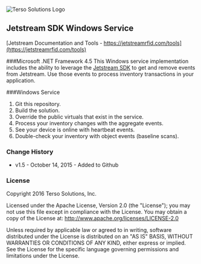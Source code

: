 ![Terso Solutions Logo](http://www.tersosolutions.com/wp-content/uploads/2016/04/TersoHorizontal_BlackGreen.png "Terso Solutions, Inc.")

## Jetstream SDK Windows Service
[Jetstream Documentation and Tools - https://jetstreamrfid.com/tools](https://jetstreamrfid.com/tools)
 
###Microsoft .NET Framework 4.5
This Windows service implementation includes the ability to leverage the [Jetstream SDK](https://github.com/tersosolutions/JetstreamSDK-.NET) to get and remove events from Jetstream. Use those events to process inventory transactions in your application.

###Windows Service
1. Git this repository.
2. Build the solution.
3. Override the public virtuals that exist in the service.
4. Process your inventory changes with the aggregate events.
5. See your device is online with heartbeat events.
6. Double-check your inventory with object events (baseline scans).

### Change History
* v1.5 - October 14, 2015 - Added to Github

### License
Copyright 2016 Terso Solutions, Inc.

Licensed under the Apache License, Version 2.0 (the "License"); you may not use this file except in compliance with the License. You may obtain a copy of the License at:
http://www.apache.org/licenses/LICENSE-2.0

Unless required by applicable law or agreed to in writing, software distributed under the License is distributed on an "AS IS" BASIS, WITHOUT WARRANTIES OR CONDITIONS OF ANY KIND, either express or implied. See the License for the specific language governing permissions and limitations under the License.
